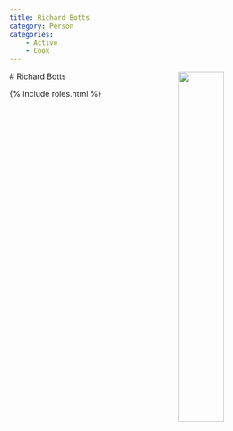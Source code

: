 ```yaml
---
title: Richard Botts
category: Person
categories:
    - Active
    - Cook
---
```

<img src="/Kitsap-Forest-Theater/img/2014-Richard-Botts.jpeg" style="width: 40%" align="right">
# Richard Botts

{% include roles.html %}